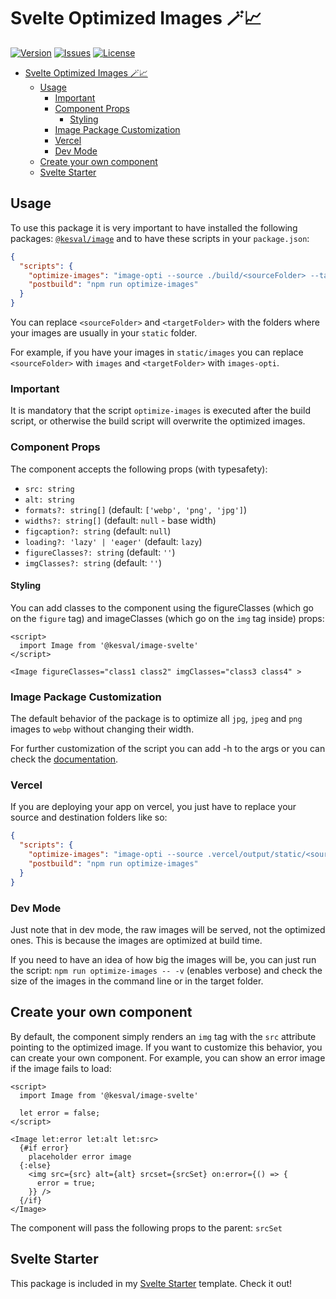 # Svelte Optimized Images 🪄📈

[![Version](https://img.shields.io/npm/v/@kesval/image-svelte?style=for-the-badge)](https://www.npmjs.com/package/@kesval/image-svelte) [![Issues](https://img.shields.io/github/issues/xKesvaL/image-svelte?style=for-the-badge)](https://github.com/xKesvaL/image-svelte/issues) [![License](https://img.shields.io/github/license/xKesvaL/image-svelte?style=for-the-badge)](https://github.com/xKesvaL/image-svelte/blob/main/LICENSE)

- [Svelte Optimized Images 🪄📈](#svelte-optimized-images-)
  - [Usage](#usage)
    - [Important](#important)
    - [Component Props](#component-props)
      - [Styling](#styling)
    - [Image Package Customization](#image-package-customization)
    - [Vercel](#vercel)
    - [Dev Mode](#dev-mode)
  - [Create your own component](#create-your-own-component)
  - [Svelte Starter](#svelte-starter)

## Usage

To use this package it is very important to have installed the following packages: [`@kesval/image`](https://www.npmjs.com/package/@kesval/image) and to have these scripts in your `package.json`:

```json
{
  "scripts": {
    "optimize-images": "image-opti --source ./build/<sourceFolder> --target ./build/<targetFolder>",
    "postbuild": "npm run optimize-images"
  }
}
```

You can replace `<sourceFolder>` and `<targetFolder>` with the folders where your images are usually in your `static` folder.

For example, if you have your images in `static/images` you can replace `<sourceFolder>` with `images` and `<targetFolder>` with `images-opti`.

### Important

It is mandatory that the script `optimize-images` is executed after the build script, or otherwise the build script will overwrite the optimized images.

### Component Props

The component accepts the following props (with typesafety):

- `src: string`
- `alt: string`
- `formats?: string[]` (default: `['webp', 'png', 'jpg']`)
- `widths?: string[]` (default: `null` - base width)
- `figcaption?: string` (default: `null`)
- `loading?: 'lazy' | 'eager'` (default: `lazy`)
- `figureClasses?: string` (default: `''`)
- `imgClasses?: string` (default: `''`)

#### Styling

You can add classes to the component using the figureClasses (which go on the `figure` tag) and imageClasses (which go on the `img` tag inside) props:

```svelte
<script>
  import Image from '@kesval/image-svelte'
</script>

<Image figureClasses="class1 class2" imgClasses="class3 class4" >
```

### Image Package Customization

The default behavior of the package is to optimize all `jpg`, `jpeg` and `png` images to `webp` without changing their width.

For further customization of the script you can add -h to the args or you can check the [documentation](https://github.com/kesval/image).

### Vercel

If you are deploying your app on vercel, you just have to replace your source and destination folders like so:

```json
{
  "scripts": {
    "optimize-images": "image-opti --source .vercel/output/static/<sourceFolder> --target .vercel/output/static/<targetFolder>",
    "postbuild": "npm run optimize-images"
  }
}
```

### Dev Mode

Just note that in dev mode, the raw images will be served, not the optimized ones. This is because the images are optimized at build time.

If you need to have an idea of how big the images will be, you can just run the script: `npm run optimize-images -- -v` (enables verbose) and check the size of the images in the command line or in the target folder.

## Create your own component

By default, the component simply renders an `img` tag with the `src` attribute pointing to the optimized image. If you want to customize this behavior, you can create your own component. For example, you can show an error image if the image fails to load:

```svelte
<script>
  import Image from '@kesval/image-svelte'

  let error = false;
</script>

<Image let:error let:alt let:src>
  {#if error}
    placeholder error image
  {:else}
    <img src={src} alt={alt} srcset={srcSet} on:error={() => {
      error = true;
    }} />
  {/if}
</Image>
```

The component will pass the following props to the parent:
`srcSet`

## Svelte Starter

This package is included in my [Svelte Starter](
  https://github.com/xKesvaL/starter-svelte
) template. Check it out!

